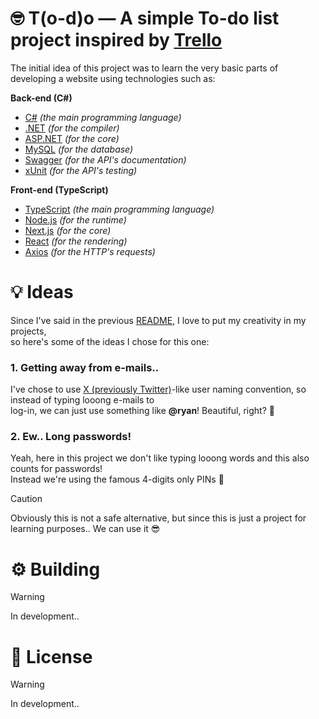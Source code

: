 # 🤓 T(o-d)o — A simple To-do list project inspired by [Trello](https://trello.com/)
The initial idea of this project was to learn the very basic parts of developing a website using technologies such as:

**Back-end (C#)**
- [C#](https://dotnet.microsoft.com/languages/csharp) _(the main programming language)_
- [.NET](https://dotnet.microsoft.com/) _(for the compiler)_
- [ASP.NET](https://asp.net/) _(for the core)_
- [MySQL](https://www.mysql.com/) _(for the database)_
- [Swagger](https://swagger.io/) _(for the API's documentation)_
- [xUnit](https://xunit.net/) _(for the API's testing)_

**Front-end (TypeScript)**
- [TypeScript](https://www.typescriptlang.org/) _(the main programming language)_
- [Node.js](https://nodejs.org/) _(for the runtime)_
- [Next.js](https://nextjs.org/) _(for the core)_
- [React](https://react.dev/) _(for the rendering)_
- [Axios](https://axios-http.com/docs/intro) _(for the HTTP's requests)_

# 💡 Ideas
Since I've said in the previous [README](https://github.com/ryaangu/portfolio), I love to put my creativity in my projects,\
so here's some of the ideas I chose for this one:
### 1. Getting away from e-mails..
I've chose to use [X (previously Twitter)](https://x.com)-like user naming convention, so instead of typing looong e-mails to\
log-in, we can just use something like **@ryan**! Beautiful, right? 🤩
### 2. Ew.. Long passwords!
Yeah, here in this project we don't like typing looong words and this also counts for passwords!\
Instead we're using the famous 4-digits only PINs 💪
> [!CAUTION]
> Obviously this is not a safe alternative, but since this is just a project for learning purposes.. We can use it 😎

# ⚙️ Building
> [!WARNING]
> In development..

# 👑 License
> [!WARNING]
> In development..
